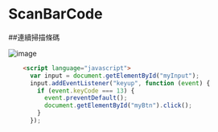 # ScanBarCode

##連續掃描條碼

![image](https://github.com/LinEven/Blin/blob/main/images/read.gif)

```HTML
    <script language="javascript">
      var input = document.getElementById("myInput");
      input.addEventListener("keyup", function (event) {
        if (event.keyCode === 13) {
          event.preventDefault();
          document.getElementById("myBtn").click();
        }
      });
```
